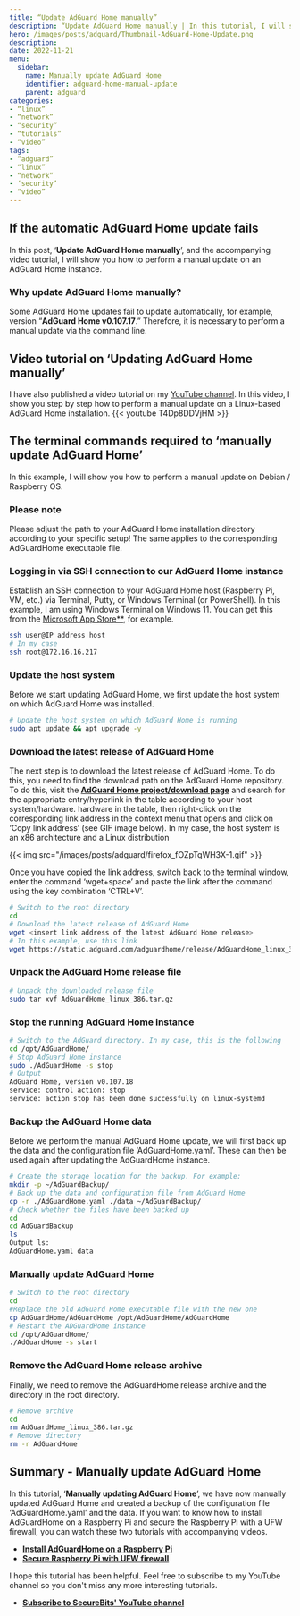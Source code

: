 ```yaml
---
title: “Update AdGuard Home manually”
description: “Update AdGuard Home manually | In this tutorial, I will show you how to update AdGuard Home manually.”
hero: /images/posts/adguard/Thumbnail-AdGuard-Home-Update.png
description:
date: 2022-11-21
menu:
  sidebar:
    name: Manually update AdGuard Home
    identifier: adguard-home-manual-update
    parent: adguard
categories:
- “linux”
- “network”
- “security”
- “tutorials”
- “video”
tags:
- “adguard”
- “linux”
- “network”
- ‘security’
- “video”
---
```

## If the automatic AdGuard Home update fails
In this post, ‘**Update AdGuard Home manually**’, and the accompanying video tutorial, I will show you how to perform a manual update on an AdGuard Home instance.
### Why update AdGuard Home manually?
Some AdGuard Home updates fail to update automatically, for example, version “**AdGuard Home v0.107.17**.” Therefore, it is necessary to perform a manual update via the command line.
## Video tutorial on ‘Updating AdGuard Home manually’
I have also published a video tutorial on my [YouTube channel](https://www.youtube.com/@secure_bits).
In this video, I show you step by step how to perform a manual update on a Linux-based AdGuard Home installation.
{{< youtube T4Dp8DDVjHM >}}
## The terminal commands required to ‘manually update AdGuard Home’
In this example, I will show you how to perform a manual update on Debian / Raspberry OS.
### Please note
Please adjust the path to your AdGuard Home installation directory according to your specific setup! The same applies to the corresponding AdGuardHome executable file.
### Logging in via SSH connection to our AdGuard Home instance
Establish an SSH connection to your AdGuard Home host (Raspberry Pi, VM, etc.) via Terminal, Putty, or Windows Terminal (or PowerShell).
In this example, I am using Windows Terminal on Windows 11. You can get this from the [Microsoft App Store**](https://www.microsoft.com/store/productId/9N0DX20HK701), for example.
```sh
ssh user@IP address host
# In my case
ssh root@172.16.16.217
```
### Update the host system
Before we start updating AdGuard Home, we first update the host system on which AdGuard Home was installed.
```sh
# Update the host system on which AdGuard Home is running
sudo apt update && apt upgrade -y
```
### Download the latest release of AdGuard Home
The next step is to download the latest release of AdGuard Home. To do this, you need to find the download path on the AdGuard Home repository.
To do this, visit the **[AdGuard Home project/download page](https://github.com/AdguardTeam/AdGuardHome/wiki/Platforms)** and search for the appropriate entry/hyperlink in the table according to your host system/hardware. hardware in the table, then right-click on the corresponding link address in the context menu that opens and click on ‘Copy link address’ (see GIF image below).
In my case, the host system is an x86 architecture and a Linux distribution


{{< img src="/images/posts/adguard/firefox_fOZpTqWH3X-1.gif" >}}


Once you have copied the link address, switch back to the terminal window, enter the command ‘wget+space’ and paste the link after the command using the key combination ‘CTRL+V’.
```sh
# Switch to the root directory
cd
# Download the latest release of AdGuard Home
wget <insert link address of the latest AdGuard Home release>
# In this example, use this link
wget https://static.adguard.com/adguardhome/release/AdGuardHome_linux_386.tar.gz
```
### Unpack the AdGuard Home release file
```sh
# Unpack the downloaded release file
sudo tar xvf AdGuardHome_linux_386.tar.gz
```
### Stop the running AdGuard Home instance
```sh
# Switch to the AdGuard directory. In my case, this is the following
cd /opt/AdGuardHome/
# Stop AdGuard Home instance
sudo ./AdGuardHome -s stop
# Output
AdGuard Home, version v0.107.18
service: control action: stop
service: action stop has been done successfully on linux-systemd
```
### Backup the AdGuard Home data
Before we perform the manual AdGuard Home update, we will first back up the data and the configuration file ‘AdGuardHome.yaml’. These can then be used again after updating the AdGuardHome instance.
```sh
# Create the storage location for the backup. For example:
mkdir -p ~/AdGuardBackup/
# Back up the data and configuration file from AdGuard Home
cp -r ./AdGuardHome.yaml ./data ~/AdGuardBackup/
# Check whether the files have been backed up
cd
cd AdGuardBackup
ls
Output ls:
AdGuardHome.yaml data
```
### Manually update AdGuard Home
```sh
# Switch to the root directory
cd
#Replace the old AdGuard Home executable file with the new one
cp AdGuardHome/AdGuardHome /opt/AdGuardHome/AdGuardHome
# Restart the ADGuardHome instance
cd /opt/AdGuardHome/
./AdGuardHome -s start
```
### Remove the AdGuard Home release archive
Finally, we need to remove the AdGuardHome release archive and the directory in the root directory.
```sh
# Remove archive
cd
rm AdGuardHome_linux_386.tar.gz
# Remove directory
rm -r AdGuardHome
```
## Summary - Manually update AdGuard Home
In this tutorial, ‘**Manually updating AdGuard Home**’, we have now manually updated AdGuard Home and created a backup of the configuration file ‘AdGuardHome.yaml’ and the data.
If you want to know how to install AdGuardHome on a Raspberry Pi and secure the Raspberry Pi with a UFW firewall, you can watch these two tutorials with accompanying videos.
- **[Install AdGuardHome on a Raspberry Pi](https://secure-bits.org/adguard-raspberry-pi-installation-2022/)**
- **[Secure Raspberry Pi with UFW firewall](https://secure-bits.org/ufw-firewall-raspberry-pi/)**
    
I hope this tutorial has been helpful. Feel free to subscribe to my YouTube channel so you don't miss any more interesting tutorials.

- **[Subscribe to SecureBits' YouTube channel](https://www.youtube.com/@secure_bits)**
